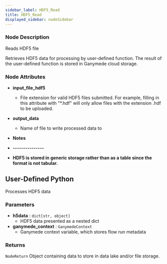 ```yaml
---
sidebar_label: HDF5_Read
title: HDF5_Read
displayed_sidebar: nodeSidebar
---
```


### Node Description
Reads HDF5 file

Retrieves HDF5 data for processing by user-defined function. The result of the user-defined
function is stored in Ganymede cloud storage.


### Node Attributes
- **input_file_hdf5**
  - File extension for valid HDF5 files submitted.  For example, filling in this attribute with "*.hdf" will only allow files with the extension .hdf to be uploaded.
- **output_data**
  - Name of file to write processed data to

- **Notes**
- **---------------**
- **HDF5 is stored in generic storage rather than as a table since the format is not tabular.**
## User-Defined Python
Processes HDF5 data


### Parameters
- **h5data** : `dict[str, object]`
    - HDF5 data presented as a nested dict
- **ganymede_context** : `GanymedeContext`
    - Ganymede context variable, which stores flow run metadata


### Returns
`NodeReturn`
  Object containing data to store in data lake and/or file storage.